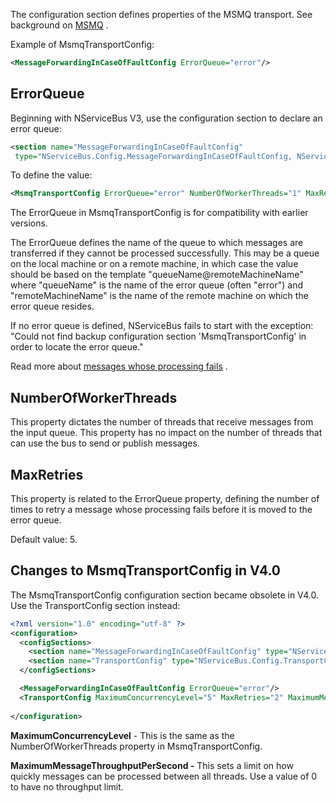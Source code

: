 <!--
title: "MsmqTransportConfig"
tags: ""
summary: ""
-->

The configuration section defines properties of the MSMQ transport. See background on [MSMQ](msmq-information.md) .

Example of MsmqTransportConfig:


```XML
<MessageForwardingInCaseOfFaultConfig ErrorQueue="error"/>
```

 ErrorQueue
----------

Beginning with NServiceBus V3, use the configuration section to declare an error queue:


```XML
<section name="MessageForwardingInCaseOfFaultConfig" 
 type="NServiceBus.Config.MessageForwardingInCaseOfFaultConfig, NServiceBus.Core" />
```

 To define the value:


```XML
<MsmqTransportConfig ErrorQueue="error" NumberOfWorkerThreads="1" MaxRetries="5"/>
```

 The ErrorQueue in MsmqTransportConfig is for compatibility with earlier versions.

The ErrorQueue defines the name of the queue to which messages are transferred if they cannot be processed successfully. This may be a queue on the local machine or on a remote machine, in which case the value should be based on the template "queueName@remoteMachineName" where "queueName" is the name of the error queue (often "error") and
"remoteMachineName" is the name of the remote machine on which the error queue resides.

If no error queue is defined, NServiceBus fails to start with the exception: "Could not find backup configuration section
'MsmqTransportConfig' in order to locate the error queue."

Read more about [messages whose processing fails](how-do-i-handle-exceptions.md) .

NumberOfWorkerThreads
---------------------

This property dictates the number of threads that receive messages from the input queue. This property has no impact on the number of threads that can use the bus to send or publish messages.

MaxRetries
----------

This property is related to the ErrorQueue property, defining the number of times to retry a message whose processing fails before it is moved to the error queue.

Default value: 5.

Changes to MsmqTransportConfig in V4.0
--------------------------------------

The MsmqTransportConfig configuration section became obsolete in V4.0. Use the TransportConfig section instead:


```XML
<?xml version="1.0" encoding="utf-8" ?>
<configuration>
  <configSections>
    <section name="MessageForwardingInCaseOfFaultConfig" type="NServiceBus.Config.MessageForwardingInCaseOfFaultConfig, NServiceBus.Core" />
    <section name="TransportConfig" type="NServiceBus.Config.TransportConfig, NServiceBus.Core"/>
  </configSections>

  <MessageForwardingInCaseOfFaultConfig ErrorQueue="error"/>
  <TransportConfig MaximumConcurrencyLevel="5" MaxRetries="2" MaximumMessageThroughputPerSecond="0"/>
 
</configuration>
```


**MaximumConcurrencyLevel** - This is the same as the NumberOfWorkerThreads property in MsmqTransportConfig.

**MaximumMessageThroughputPerSecond -** This sets a limit on how quickly messages can be processed between all threads. Use a value of 0 to have no throughput limit. 



